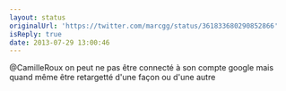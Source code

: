 ```yaml
---
layout: status
originalUrl: 'https://twitter.com/marcgg/status/361833680290852866'
isReply: true
date: 2013-07-29 13:00:46
---
```


@CamilleRoux on peut ne pas être connecté à son compte google mais quand même être retargetté d'une façon ou d'une autre
